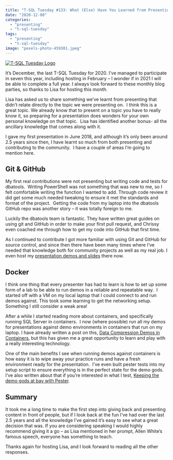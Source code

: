 ```yaml
---
title: "T-SQL Tuesday #133: What (Else) Have You Learned from Presenting?"
date: "2020-12-08"
categories:
  - "presenting"
  - "t-sql-tuesday"
tags:
  - "presenting"
  - "t-sql-tuesday"
image: "pexels-photo-459301.jpeg"
---
```


[![T-SQL Tuesday Logo](tsqltues.png)](https://lisagb.info/archives/77)

It’s December, the last T-SQL Tuesday for 2020. I’ve managed to participate in seven this year, including hosting in February – I wonder if in 2021 I will be able to complete a full year. I always look forward to these monthly blog parties, so thanks to Lisa for hosting this month. 

Lisa has asked us to share something we’ve learnt from presenting that didn’t relate directly to the topic we were presenting on.  I think this is a great topic. We already know that to present on a topic you have to really know it, so preparing for a presentation does wonders for your own personal knowledge on that topic.  Lisa has identified another bonus- all the ancillary knowledge that comes along with it.

I gave my first presentation in June 2018, and although it’s only been around 2.5 years since then, I have learnt so much from both presenting and contributing to the community.  I have a couple of areas I’m going to mention here.

## **Git & GitHub**

My first real contributions were not presenting but writing code and tests for dbatools.  Writing PowerShell was not something that was new to me, so I felt comfortable writing the function I wanted to add. Through code review it did get some much needed tweaking to ensure it met the standards and format of the project.  Getting the code from my laptop into the dbatools GitHub repo was another story – it was totally foreign to me.

Luckily the dbatools team is fantastic. They have written great guides on using git and GitHub in order to make your first pull request, and Chrissy even coached me through how to get my code into GitHub that first time. 

As I continued to contribute I got more familiar with using Git and GitHub for source control, and since then there have been many times where I’ve needed that knowledge both for community projects as well as my real job. I even host my [presentation demos and slides](https://github.com/jpomfret/demos) there now.

## **Docker**

I think one thing that every presenter has had to learn is how to set up some form of a lab to be able to run demos in a reliable and repeatable way.  I started off with a VM on my local laptop that I could connect to and run demos against. This took some learning to get the networking setup. Something I still consider a weak area!

After a while I started reading more about containers, and specifically running SQL Server in containers.  I now (where possible) run all my demos for presentations against demo environments in containers that run on my laptop. I have already written a post on this, [Data Compression Demos in Containers](https://jesspomfret.com/data-compression-containers/), but this has given me a great opportunity to learn and play with a really interesting technology.

One of the main benefits I see when running demos against containers is how easy it is to wipe away your practice runs and have a fresh environment ready for the presentation.  I’ve even built pester tests into my setup script to ensure everything is in the perfect state for the demo gods. I’ve also written about that if you’re interested in what I test, [Keeping the demo gods at bay with Pester](https://jesspomfret.com/demo-gods-pester/).

## **Summary**

It took me a long time to make the first step into giving back and presenting content in front of people, but if I look back at the fun I’ve had over the last 2.5 years and all the knowledge I’ve gained it’s easy to see what a great decision that was. If you are considering speaking I would highly recommend giving it a go – as Lisa mentioned in her prompt, Allen White’s famous speech, everyone has something to teach.

Thanks again for hosting Lisa, and I look forward to reading all the other responses.

